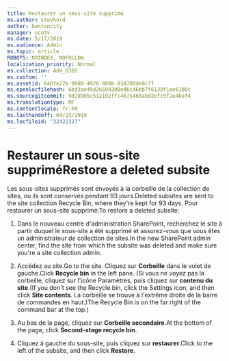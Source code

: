 ```yaml
---
title: Restaurer un sous-site supprimé
ms.author: stevhord
author: bentoncity
manager: scotv
ms.date: 5/17/2018
ms.audience: Admin
ms.topic: article
ROBOTS: NOINDEX, NOFOLLOW
localization_priority: Normal
ms.collection: Adm_O365
ms.custom: ''
ms.assetid: 646fe22b-9980-4970-800b-034788de0c7f
ms.openlocfilehash: 6bd3ae49d26594200ed6c46bb7f6138f1ae6100c
ms.sourcegitcommit: 9d78905c512192ffc4675468abd2efc5f2e4baf4
ms.translationtype: MT
ms.contentlocale: fr-FR
ms.lasthandoff: 04/23/2019
ms.locfileid: "32422327"
---
```

# <a name="restore-a-deleted-subsite"></a><span data-ttu-id="d51bd-102">Restaurer un sous-site supprimé</span><span class="sxs-lookup"><span data-stu-id="d51bd-102">Restore a deleted subsite</span></span>

<span data-ttu-id="d51bd-103">Les sous-sites supprimés sont envoyés à la corbeille de la collection de sites, où ils sont conservés pendant 93 jours.</span><span class="sxs-lookup"><span data-stu-id="d51bd-103">Deleted subsites are sent to the site collection Recycle Bin, where they're kept for 93 days.</span></span> <span data-ttu-id="d51bd-104">Pour restaurer un sous-site supprimé:</span><span class="sxs-lookup"><span data-stu-id="d51bd-104">To restore a deleted subsite:</span></span>
  
1. <span data-ttu-id="d51bd-105">Dans le nouveau centre d'administration SharePoint, recherchez le site à partir duquel le sous-site a été supprimé et assurez-vous que vous êtes un administrateur de collection de sites.</span><span class="sxs-lookup"><span data-stu-id="d51bd-105">In the new SharePoint admin center, find the site from which the subsite was deleted and make sure you're a site collection admin.</span></span> 
    
2. <span data-ttu-id="d51bd-106">Accédez au site.</span><span class="sxs-lookup"><span data-stu-id="d51bd-106">Go to the site.</span></span> <span data-ttu-id="d51bd-107">Cliquez sur **Corbeille** dans le volet de gauche.</span><span class="sxs-lookup"><span data-stu-id="d51bd-107">Click **Recycle bin** in the left pane.</span></span> <span data-ttu-id="d51bd-108">(Si vous ne voyez pas la corbeille, cliquez sur l'icône Paramètres, puis cliquez sur **contenu du site**.</span><span class="sxs-lookup"><span data-stu-id="d51bd-108">(If you don't see the Recycle bin, click the Settings icon, and then click **Site contents**.</span></span> <span data-ttu-id="d51bd-109">La corbeille se trouve à l'extrême droite de la barre de commandes en haut.)</span><span class="sxs-lookup"><span data-stu-id="d51bd-109">The Recycle Bin is on the far right of the command bar at the top.)</span></span>
    
3. <span data-ttu-id="d51bd-110">Au bas de la page, cliquez sur **Corbeille secondaire**.</span><span class="sxs-lookup"><span data-stu-id="d51bd-110">At the bottom of the page, click **Second-stage recycle bin**.</span></span>
    
4. <span data-ttu-id="d51bd-111">Cliquez à gauche du sous-site, puis cliquez sur **restaurer**.</span><span class="sxs-lookup"><span data-stu-id="d51bd-111">Click to the left of the subsite, and then click **Restore**.</span></span>
    

